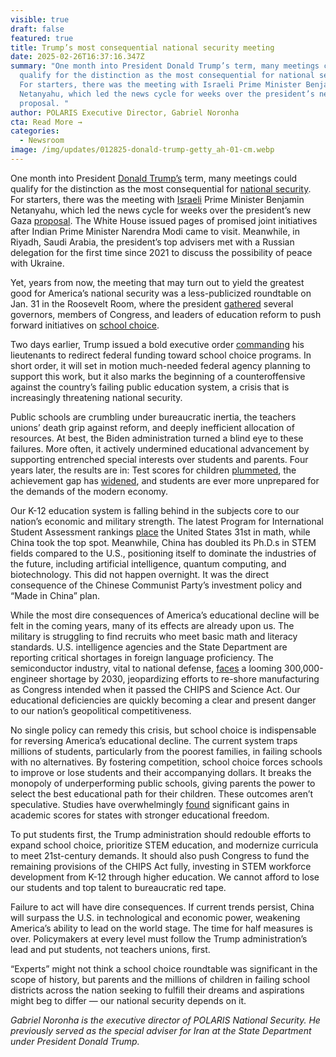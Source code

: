 ```yaml
---
visible: true
draft: false
featured: true
title: Trump’s most consequential national security meeting
date: 2025-02-26T16:37:16.347Z
summary: "One month into President Donald Trump’s term, many meetings could
  qualify for the distinction as the most consequential for national security.
  For starters, there was the meeting with Israeli Prime Minister Benjamin
  Netanyahu, which led the news cycle for weeks over the president’s new Gaza
  proposal. "
author: POLARIS Executive Director, Gabriel Noronha
cta: Read More →
categories:
  - Newsroom
image: /img/updates/012825-donald-trump-getty_ah-01-cm.webp
---
```

One month into President [Donald Trump’s](https://www.washingtonexaminer.com/tag/Donald-Trump/) term, many meetings could qualify for the distinction as the most consequential for [national security](https://www.washingtonexaminer.com/tag/national-security/). For starters, there was the meeting with [Israeli](https://www.washingtonexaminer.com/tag/Israel/) Prime Minister Benjamin Netanyahu, which led the news cycle for weeks over the president’s new Gaza [proposal](https://www.washingtonexaminer.com/news/white-house/3310439/trump-netanyahu-own-gaza-strip-hamas/). The White House issued pages of promised joint initiatives after Indian Prime Minister Narendra Modi came to visit. Meanwhile, in Riyadh, Saudi Arabia, the president’s top advisers met with a Russian delegation for the first time since 2021 to discuss the possibility of peace with Ukraine.

Yet, years from now, the meeting that may turn out to yield the greatest good for America’s national security was a less-publicized roundtable on Jan. 31 in the Roosevelt Room, where the president [gathered](https://www.dailywire.com/news/exclusive-first-white-house-roundtable-to-highlight-school-choice-with-top-gop-govs) several governors, members of Congress, and leaders of education reform to push forward initiatives on [school choice](https://www.washingtonexaminer.com/tag/school-choice/).

Two days earlier, Trump issued a bold executive order [commanding](https://www.whitehouse.gov/presidential-actions/2025/01/expanding-educational-freedom-and-opportunity-for-families/) his lieutenants to redirect federal funding toward school choice programs. In short order, it will set in motion much-needed federal agency planning to support this work, but it also marks the beginning of a counteroffensive against the country’s failing public education system, a crisis that is increasingly threatening national security.

Public schools are crumbling under bureaucratic inertia, the teachers unions’ death grip against reform, and deeply inefficient allocation of resources. At best, the Biden administration turned a blind eye to these failures. More often, it actively undermined educational advancement by supporting entrenched special interests over students and parents. Four years later, the results are in: Test scores for children [plummeted](https://www.wsj.com/us-news/education/reading-test-scores-american-students-5fb78d4e), the achievement gap has [widened](https://www.aei.org/research-products/report/testing-theories-of-why-four-keys-to-interpreting-us-student-achievement-trends/), and students are ever more unprepared for the demands of the modern economy.

Our K-12 education system is falling behind in the subjects core to our nation’s economic and military strength. The latest Program for International Student Assessment rankings [place](https://worldpopulationreview.com/country-rankings/pisa-scores-by-country) the United States 31st in math, while China took the top spot. Meanwhile, China has doubled its Ph.D.s in STEM fields compared to the U.S., positioning itself to dominate the industries of the future, including artificial intelligence, quantum computing, and biotechnology. This did not happen overnight. It was the direct consequence of the Chinese Communist Party’s investment policy and “Made in China” plan.

While the most dire consequences of America’s educational decline will be felt in the coming years, many of its effects are already upon us. The military is struggling to find recruits who meet basic math and literacy standards. U.S. intelligence agencies and the State Department are reporting critical shortages in foreign language proficiency. The semiconductor industry, vital to national defense, [faces](https://www.nationaldefensemagazine.org/articles/2023/7/25/us-semiconductor-industry-faces-tech-worker-shortage) a looming 300,000-engineer shortage by 2030, jeopardizing efforts to re-shore manufacturing as Congress intended when it passed the CHIPS and Science Act. Our educational deficiencies are quickly becoming a clear and present danger to our nation’s geopolitical competitiveness.

No single policy can remedy this crisis, but school choice is indispensable for reversing America’s educational decline. The current system traps millions of students, particularly from the poorest families, in failing schools with no alternatives. By fostering competition, school choice forces schools to improve or lose students and their accompanying dollars. It breaks the monopoly of underperforming public schools, giving parents the power to select the best educational path for their children. These outcomes aren’t speculative. Studies have overwhelmingly [found](https://www.heritage.org/education/commentary/be-not-afraid-nh-school-choice-benefits-everyone) significant gains in academic scores for states with stronger educational freedom.

To put students first, the Trump administration should redouble efforts to expand school choice, prioritize STEM education, and modernize curricula to meet 21st-century demands. It should also push Congress to fund the remaining provisions of the CHIPS Act fully, investing in STEM workforce development from K-12 through higher education. We cannot afford to lose our students and top talent to bureaucratic red tape.

Failure to act will have dire consequences. If current trends persist, China will surpass the U.S. in technological and economic power, weakening America’s ability to lead on the world stage. The time for half measures is over. Policymakers at every level must follow the Trump administration’s lead and put students, not teachers unions, first. 

“Experts” might not think a school choice roundtable was significant in the scope of history, but parents and the millions of children in failing school districts across the nation seeking to fulfill their dreams and aspirations might beg to differ — our national security depends on it.

*Gabriel Noronha is the executive director of POLARIS National Security. He previously served as the special adviser for Iran at the State Department under President Donald Trump.*
